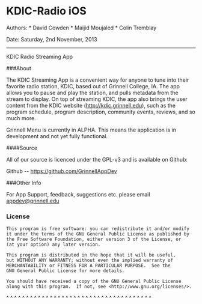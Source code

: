 KDIC-Radio iOS
==============

Authors:  * David Cowden
	  * Maijid Moujaled 
          * Colin Tremblay

Date:    Saturday, 2nd November, 2013

---

KDIC Radio Streaming App

###About

The KDIC Streaming App is a convenient way for anyone to tune into their favorite radio station, KDIC, based out of Grinnell College, IA. The app allows you to pause and play the station, and pulls metadata from the stream to display. On top of streaming KDIC, the app also brings the user content from the KDIC website (http://kdic.grinnell.edu), such as the program schedule, program description, community events, reviews, and so much more.

Grinnell Menu is currently in ALPHA.  This means the application is in development and not yet fully functional.

####Source

All of our source is licenced under the GPL-v3 and is available on Github:

Github -- https://github.com/GrinnellAppDev

###Other Info

For App Support, feedback, suggestions etc. please email appdev@grinnell.edu

### License

    This program is free software: you can redistribute it and/or modify
    it under the terms of the GNU General Public License as published by
    the Free Software Foundation, either version 3 of the License, or
    (at your option) any later version.

    This program is distributed in the hope that it will be useful,
    but WITHOUT ANY WARRANTY; without even the implied warranty of
    MERCHANTABILITY or FITNESS FOR A PARTICULAR PURPOSE.  See the
    GNU General Public License for more details.

    You should have received a copy of the GNU General Public License
    along with this program.  If not, see <http://www.gnu.org/licenses/>.

^ ^ ^ ^ ^ ^ ^ ^ ^ ^ ^ ^ ^ ^ ^ ^ ^ ^ ^ ^ ^ ^ ^ ^ ^ ^ ^ ^ ^ ^ ^ ^ ^ ^ ^ ^ ^ 


